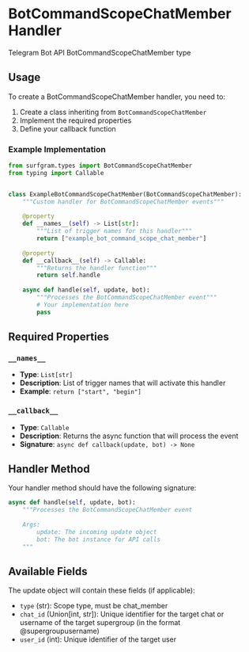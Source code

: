 # BotCommandScopeChatMember Handler

Telegram Bot API BotCommandScopeChatMember type

## Usage

To create a BotCommandScopeChatMember handler, you need to:

1. Create a class inheriting from `BotCommandScopeChatMember`
2. Implement the required properties
3. Define your callback function

### Example Implementation

```python
from surfgram.types import BotCommandScopeChatMember
from typing import Callable


class ExampleBotCommandScopeChatMember(BotCommandScopeChatMember):
    """Custom handler for BotCommandScopeChatMember events"""
    
    @property
    def __names__(self) -> List[str]:
        """List of trigger names for this handler"""
        return ["example_bot_command_scope_chat_member"]
    
    @property
    def __callback__(self) -> Callable:
        """Returns the handler function"""
        return self.handle
    
    async def handle(self, update, bot):
        """Processes the BotCommandScopeChatMember event"""
        # Your implementation here
        pass
```

## Required Properties

### `__names__`
- **Type**: `List[str]`
- **Description**: List of trigger names that will activate this handler
- **Example**: `return ["start", "begin"]`

### `__callback__`
- **Type**: `Callable`
- **Description**: Returns the async function that will process the event
- **Signature**: `async def callback(update, bot) -> None`

## Handler Method

Your handler method should have the following signature:

```python
async def handle(self, update, bot):
    """Processes the BotCommandScopeChatMember event
    
    Args:
        update: The incoming update object
        bot: The bot instance for API calls
    """
```

## Available Fields

The update object will contain these fields (if applicable):

- `type` (str): Scope type, must be chat_member
- `chat_id` (Union[int, str]): Unique identifier for the target chat or username of the target supergroup (in the format @supergroupusername)
- `user_id` (int): Unique identifier of the target user
